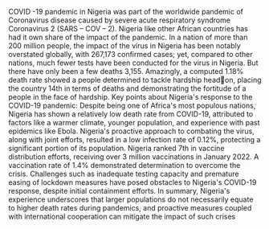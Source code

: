 COVID -19 pandemic in Nigeria was part of the worldwide pandemic of Coronavirus disease 
caused by severe acute respiratory syndrome Coronavirus 2 (SARS – COV – 2). Nigeria like other 
African countries has had it own share of the impact of the pandemic.
In a nation of more than 200 million people, the impact of the virus in Nigeria has been notably 
overstated globally, with 267,173 confirmed cases; yet, compared to other nations, much fewer 
tests have been conducted for the virus in Nigeria. But there have only been a few deaths 3,155.
Amazingly, a computed 1.18% death rate showed a people determined to tackle hardship headon, placing the country 14th in terms of deaths and demonstrating the fortitude of a people in 
the face of hardship. 
Key points about Nigeria's response to the COVID-19 pandemic:
Despite being one of Africa's most populous nations, Nigeria has shown a relatively low death 
rate from COVID-19, attributed to factors like a warmer climate, younger population, and 
experience with past epidemics like Ebola.
Nigeria's proactive approach to combating the virus, along with joint efforts, resulted in a low 
infection rate of 0.12%, protecting a significant portion of its population.
Nigeria ranked 7th in vaccine distribution efforts, receiving over 3 million vaccinations in January 
2022. A vaccination rate of 1.4% demonstrated determination to overcome the crisis.
Challenges such as inadequate testing capacity and premature easing of lockdown measures 
have posed obstacles to Nigeria's COVID-19 response, despite initial containment efforts.
In summary, Nigeria's experience underscores that larger populations do not necessarily equate 
to higher death rates during pandemics, and proactive measures coupled with international 
cooperation can mitigate the impact of such crises

